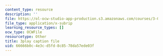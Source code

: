 ```yaml
---
content_type: resource
description: ''
file: https://ol-ocw-studio-app-production.s3.amazonaws.com/courses/3-091-introduction-to-solid-state-chemistry-fall-2018/66666b0c4e3cd5fd8c8578da57ede03f_YnZu0DL9eHg.srt
file_type: application/x-subrip
learning_resource_types: []
ocw_type: OCWFile
resourcetype: Other
title: 3play caption file
uid: 66666b0c-4e3c-d5fd-8c85-78da57ede03f
---
```

